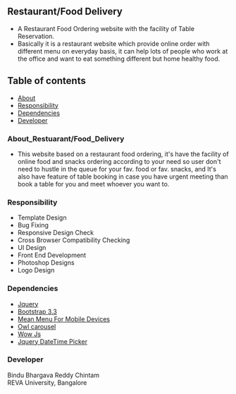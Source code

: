 ## Restaurant/Food Delivery
- A Restaurant Food Ordering website with the facility of Table Reservation.
- Basically it is a restaurant website which provide online order with different menu on everyday basis, it can help lots of people who work at the office and want to eat something different but home healthy food.

## Table of contents
- [About](#About_Restuarant/Food_Delivery)
- [Responsibility](#Responsibility)
- [Dependencies](#Dependencies)
- [Developer](#Developer)


### About_Restuarant/Food_Delivery
- This website based on a restaurant food ordering, it's have the facility of online food and snacks ordering according to your need so user don't need to hustle in the queue for your fav. food or fav. snacks, and It's also have feature of table booking in case you have urgent meeting than book a table for you and meet whoever you want to.

### Responsibility
- Template Design
- Bug Fixing
- Responsive Design Check
- Cross Browser Compatibility Checking
- UI Design
- Front End Development
- Photoshop Designs
- Logo Design

### Dependencies

- [Jquery](https://code.jquery.com/jquery-3.2.1.min.js) <br/>
- [Bootstrap 3.3](https://getbootstrap.com/docs/3.3/) <br/>
- [Mean Menu For Mobile Devices](https://github.com/meanthemes/meanMenu) <br/>
- [Owl carousel](https://owlcarousel2.github.io/OwlCarousel2/demos/responsive.html) <br/>
- [Wow Js](http://mynameismatthieu.com/WOW/) <br/>
- [Jquery DateTime Picker](https://github.com/xdan/datetimepicker) <br/>

### Developer

Bindu Bhargava Reddy Chintam<br>
REVA University, Bangalore

